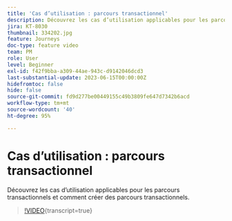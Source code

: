 ```yaml
---
title: 'Cas d’utilisation : parcours transactionnel'
description: Découvrez les cas d’utilisation applicables pour les parcours transactionnels et comment créer des parcours transactionnels.
jira: KT-8030
thumbnail: 334202.jpg
feature: Journeys
doc-type: feature video
team: PM
role: User
level: Beginner
exl-id: f42f9bba-a309-44ae-943c-d9142046dcd3
last-substantial-update: 2023-06-15T00:00:00Z
hidefromtoc: false
hide: false
source-git-commit: fd9d277be00449155c49b3809fe647d7342b6acd
workflow-type: tm+mt
source-wordcount: '40'
ht-degree: 95%

---
```


# Cas d’utilisation : parcours transactionnel

Découvrez les cas d’utilisation applicables pour les parcours transactionnels et comment créer des parcours transactionnels.

>[!VIDEO](https://video.tv.adobe.com/v/334202?quality=12&learn=on){transcript=true}
